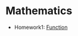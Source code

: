 # Mathematics
* Homework1: [Function](https://github.com/wuling31715/mathematics/blob/master/function.ipynb)
